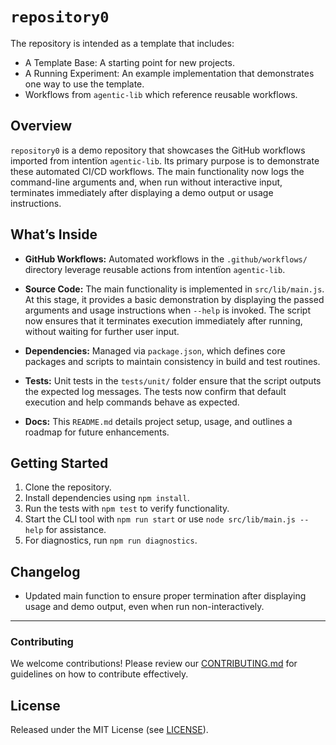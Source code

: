 # `repository0`

The repository is intended as a template that includes:
* A Template Base: A starting point for new projects.
* A Running Experiment: An example implementation that demonstrates one way to use the template.
* Workflows from `agentic‑lib` which reference reusable workflows.

## Overview
`repository0` is a demo repository that showcases the GitHub workflows imported from intentïon `agentic‑lib`. Its primary purpose is to demonstrate these automated CI/CD workflows. The main functionality now logs the command-line arguments and, when run without interactive input, terminates immediately after displaying a demo output or usage instructions.

## What’s Inside

- **GitHub Workflows:**
  Automated workflows in the `.github/workflows/` directory leverage reusable actions from intentïon `agentic‑lib`.

- **Source Code:**
  The main functionality is implemented in `src/lib/main.js`. At this stage, it provides a basic demonstration by displaying the passed arguments and usage instructions when `--help` is invoked. The script now ensures that it terminates execution immediately after running, without waiting for further user input.

- **Dependencies:**
  Managed via `package.json`, which defines core packages and scripts to maintain consistency in build and test routines.

- **Tests:**
  Unit tests in the `tests/unit/` folder ensure that the script outputs the expected log messages. The tests now confirm that default execution and help commands behave as expected.

- **Docs:**
  This `README.md` details project setup, usage, and outlines a roadmap for future enhancements.

## Getting Started

1. Clone the repository.
2. Install dependencies using `npm install`.
3. Run the tests with `npm test` to verify functionality.
4. Start the CLI tool with `npm run start` or use `node src/lib/main.js --help` for assistance.
5. For diagnostics, run `npm run diagnostics`.

## Changelog

- Updated main function to ensure proper termination after displaying usage and demo output, even when run non-interactively.

---

### Contributing

We welcome contributions! Please review our [CONTRIBUTING.md](./CONTRIBUTING.md) for guidelines on how to contribute effectively.

## License

Released under the MIT License (see [LICENSE](./LICENSE)).
